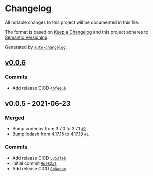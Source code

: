 # Changelog

All notable changes to this project will be documented in this file.

The format is based on [Keep a Changelog](https://keepachangelog.com/en/1.0.0/)
and this project adheres to [Semantic Versioning](https://semver.org/spec/v2.0.0.html).

Generated by [`auto-changelog`](https://github.com/CookPete/auto-changelog).

## [v0.0.6](https://github.com/gCorePlus/nestjs-storage/compare/v0.0.5...v0.0.6)

### Commits

- Add release CICD [`4bfee5b`](https://github.com/gCorePlus/nestjs-storage/commit/4bfee5b3e455ac5daa141670e9e675fd0fa0193b)

## v0.0.5 - 2021-06-23

### Merged

- Bump codecov from 3.7.0 to 3.7.1 [`#2`](https://github.com/gCorePlus/nestjs-storage/pull/2)
- Bump lodash from 4.17.15 to 4.17.19 [`#1`](https://github.com/gCorePlus/nestjs-storage/pull/1)

### Commits

- Add release CICD [`5353feb`](https://github.com/gCorePlus/nestjs-storage/commit/5353feb88b333006a9f7995c85ecb7c0b99411e1)
- initial commit [`9d982a7`](https://github.com/gCorePlus/nestjs-storage/commit/9d982a7b40a038b86fbf4f90ef5e348ce13ca4a5)
- Add release CICD [`8b8adae`](https://github.com/gCorePlus/nestjs-storage/commit/8b8adae52f284438e64d65eba607e4ebe32af53d)
